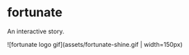 # fortunate

An interactive story.

![fortunate logo gif](assets/fortunate-shine.gif | width=150px)

